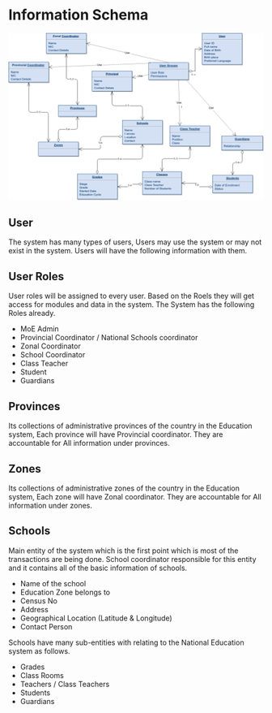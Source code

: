 # Information Schema

![Diagram](images/information_schema.png)

## User
The system has many types of users, Users may use the system or may not exist in the system. Users will have the following information with them.

## User Roles
User roles will be assigned to every user. Based on the Roels they will get access for modules and data in the system. The System has the following Roles already.

  * MoE Admin
  * Provincial Coordinator / National Schools coordinator
  * Zonal Coordinator
  * School Coordinator
  * Class Teacher
  * Student
  * Guardians
  
## Provinces
Its collections of administrative provinces of the country in the Education system,  Each province will have Provincial coordinator. They are accountable for All information under provinces.

## Zones
Its collections of administrative zones of the country in the Education system,  Each zone will have Zonal coordinator. They are accountable for All information under zones.

## Schools
Main entity of the system which is the first point which is most of the transactions are being done. School coordinator responsible for this entity and it contains all of the basic information of schools.

  * Name of the school
  * Education Zone belongs to
  * Census No
  * Address
  * Geographical Location (Latitude & Longitude)
  * Contact Person

Schools have many sub-entities with relating to the National Education system as follows.

  * Grades 
  * Class Rooms
  * Teachers / Class Teachers
  * Students
  * Guardians


